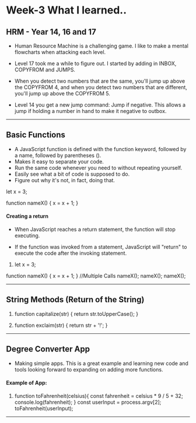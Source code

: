 # Week-3 What I learned..

## HRM - Year 14, 16 and 17

* Human Resource Machine is a challenging game. I like to make a mental flowcharts when attacking each level.

* Level 17 took me a while to figure out. I started by adding in INBOX, COPYFROM and JUMPS.

* When you detect two numbers that are the same, you'll jump up above the COPYFROM 4, and when you detect two numbers that are different, you'll jump up above the COPYFROM 5.

* Level 14 you get a new jump command: Jump if negative. This allows a jump if holding a number in hand to make it negative to outbox.

---

## Basic Functions

* A JavaScript function is defined with the function keyword, followed by a name, followed by parentheses ().
* Makes it easy to separate your code.
* Run the same code whenever you need to without repeating yourself.
* Easily see what a bit of code is supposed to do.
* Figure out why it's not, in fact, doing that.

let x = 3;

function nameX() {
    x = x + 1;
}

#### Creating a return

* When JavaScript reaches a return statement, the function will stop executing.

* If the function was invoked from a statement, JavaScript will "return" to execute the code after the invoking statement.

1. let x = 3;

function nameX() {
    x = x + 1;
}
//Multiple Calls
nameX();
nameX();
nameX();

---

## String Methods (Return of the String)

1. function capitalize(str) {
    return str.toUpperCase();
}

2. function exclaim(str) {
    return str + '!';
}

---

## Degree Converter App

* Making simple apps. This is a great example and learning new code and tools looking forward to expanding on adding more functions.

#### Example of App:

1. function toFahrenheit(celsius){
    const fahrenheit = celsius * 9 / 5 + 32;
    console.log(fahrenheit);
}
const userInput = process.argv[2];
toFahrenheit(userInput);

---
